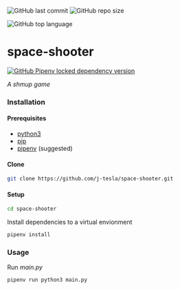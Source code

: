 ![GitHub last commit](https://img.shields.io/github/last-commit/j-tesla/space-shooter)
![GitHub repo size](https://img.shields.io/github/repo-size/j-tesla/space-shooter)

![GitHub top language](https://img.shields.io/github/languages/top/j-tesla/space-shooter?color=yellow-green)

# space-shooter

[![GitHub Pipenv locked dependency version](https://img.shields.io/github/pipenv/locked/dependency-version/j-tesla/space-shooter/pygame?color=yellow)
](https://github.com/pygame/pygame)

*A *shmup* game*

### Installation

#### Prerequisites

+ [python3](https://www.python.org/downloads/) 
+ [pip](https://pip.pypa.io/en/stable/installing/)
+ [pipenv](https://pipenv-fork.readthedocs.io/en/latest/install.html#installing-pipenv) (suggested)

#### Clone

```sh
git clone https://github.com/j-tesla/space-shooter.git
```

#### Setup

```sh
cd space-shooter
```
Install dependencies to a virtual envionment
```sh
pipenv install
```

### Usage

Run *main.py*
```sh
pipenv run python3 main.py
```

